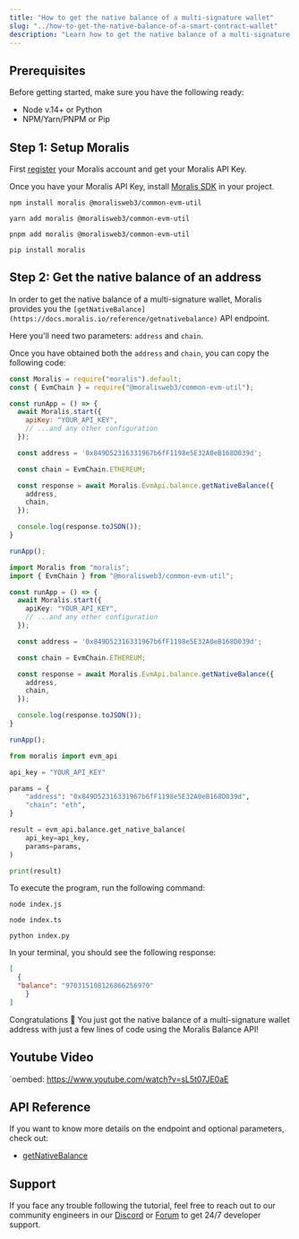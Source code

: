 ```yaml
---
title: "How to get the native balance of a multi-signature wallet"
slug: "../how-to-get-the-native-balance-of-a-smart-contract-wallet"
description: "Learn how to get the native balance of a multi-signature wallet using the Moralis Balance API."
---
```

## Prerequisites

Before getting started, make sure you have the following ready:

- Node v.14+ or Python
- NPM/Yarn/PNPM or Pip

## Step 1: Setup Moralis

First [register](/docs/quickstart) your Moralis account and get your Moralis API Key.

Once you have your Moralis API Key, install [Moralis SDK](/docs/moralis-sdk) in your project.

```shell npm
npm install moralis @moralisweb3/common-evm-util
```
```shell yarn
yarn add moralis @moralisweb3/common-evm-util
```
```shell pnpm
pnpm add moralis @moralisweb3/common-evm-util
```
```Text pip
pip install moralis
```



## Step 2: Get the native balance of an address

In order to get the native balance of a multi-signature wallet, Moralis provides you the `[getNativeBalance](https://docs.moralis.io/reference/getnativebalance)` API endpoint.

Here you'll need two parameters: `address` and `chain`.

Once you have obtained both the `address` and `chain`, you can copy the following code:

```javascript index.js
const Moralis = require("moralis").default;
const { EvmChain } = require("@moralisweb3/common-evm-util");

const runApp = () => {
  await Moralis.start({
    apiKey: "YOUR_API_KEY",
    // ...and any other configuration
  });

  const address = '0x849D52316331967b6fF1198e5E32A0eB168D039d';

  const chain = EvmChain.ETHEREUM;

  const response = await Moralis.EvmApi.balance.getNativeBalance({
    address,
    chain,
  });

  console.log(response.toJSON());
}

runApp();
```
```typescript index.ts
import Moralis from "moralis";
import { EvmChain } from "@moralisweb3/common-evm-util";

const runApp = () => {
  await Moralis.start({
    apiKey: "YOUR_API_KEY",
    // ...and any other configuration
  });

  const address = '0x849D52316331967b6fF1198e5E32A0eB168D039d';

  const chain = EvmChain.ETHEREUM;

  const response = await Moralis.EvmApi.balance.getNativeBalance({
    address,
    chain,
  });

  console.log(response.toJSON());
}

runApp();
```
```python index.py
from moralis import evm_api

api_key = "YOUR_API_KEY"

params = {
    "address": "0x849D52316331967b6fF1198e5E32A0eB168D039d", 
    "chain": "eth", 
}

result = evm_api.balance.get_native_balance(
    api_key=api_key,
    params=params,
)

print(result)
```



To execute the program, run the following command:

```Text Shell (JavaScript)
node index.js
```
```Text Shell (TypeScript)
node index.ts
```
```Text Shell (Python)
python index.py
```



In your terminal, you should see the following response:

```json
[
  {
  "balance": "970315108126866256970"
	}
]
```



Congratulations 🥳 You just got the native balance of a multi-signature wallet address with just a few lines of code using the Moralis Balance API!

## Youtube Video

`oembed: https://www.youtube.com/watch?v=sL5t07JE0aE

## API Reference

If you want to know more details on the endpoint and optional parameters, check out:

- [getNativeBalance](https://docs.moralis.io/reference/getnativebalance)

## Support

If you face any trouble following the tutorial, feel free to reach out to our community engineers in our [Discord](https://moralis.io/discord) or [Forum](https://forum.moralis.io) to get 24/7 developer support.